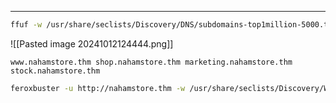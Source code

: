 ___

```bash
ffuf -w /usr/share/seclists/Discovery/DNS/subdomains-top1million-5000.txt:FUZZ -u http://nahamstore.thm/ -H 'Host: FUZZ.nahamstore.thm' -fw 125
```

![[Pasted image 20241012124444.png]]

```
www.nahamstore.thm shop.nahamstore.thm marketing.nahamstore.thm stock.nahamstore.thm
```

```bash
feroxbuster -u http://nahamstore.thm -w /usr/share/seclists/Discovery/Web-Content/directory-list-2.3-small.txt -x php -f
```

